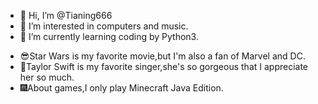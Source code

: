 - 👋 Hi, I’m @Tianing666
- 👀 I’m interested in computers and music.
- 🌱 I’m currently learning coding by Python3.

<!---
Tianing666/Tianing666 is a ✨ special ✨ repository because its `README.md` (this file) appears on your GitHub profile.
You can click the Preview link to take a look at your changes.
--->

- 😎Star Wars is my favorite movie,but I'm also a fan of Marvel and DC.
- 💖Taylor Swift is my favorite singer,she's so gorgeous that I appreciate her so much. 
- 🎆About games,I only play Minecraft Java Edition.
